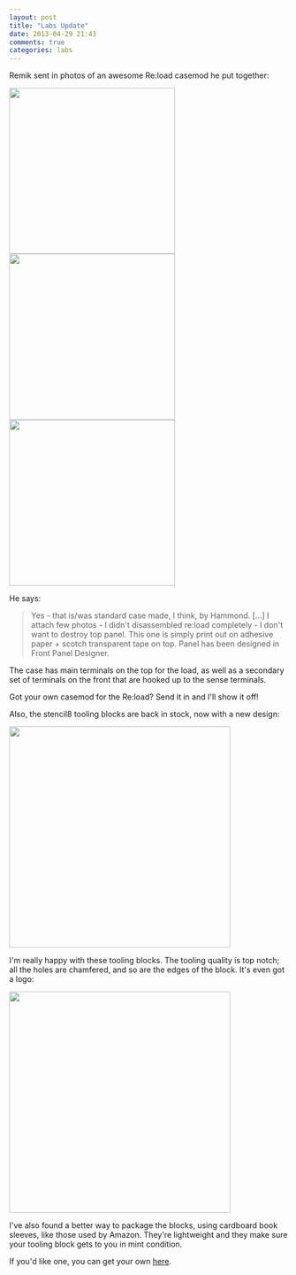 ```yaml
---
layout: post
title: "Labs Update"
date: 2013-04-29 21:43
comments: true
categories: labs
---
```

Remik sent in photos of an awesome Re:load casemod he put together:

<img src="https://lh4.googleusercontent.com/-w44uzHJpJjY/UX7a2toj-1I/AAAAAAAADoQ/qlQLEQE9_Q8/w378-h580/cSAM_4227.JPG" width="300">
<img src="https://lh6.googleusercontent.com/-iv7g-4-rOCY/UX7a_5ZOkGI/AAAAAAAADoo/rM6nNnxeoPQ/w444-h580/cSAM_4233.JPG" width="300">
<img src="https://lh4.googleusercontent.com/-ZvS1AGKDqoM/UX7bHiErgcI/AAAAAAAADo8/JNmyGG9A3w0/w500-h428-p-o/cSAM_4236.JPG" width="300">

He says:

<blockquote>Yes - that is/was standard case made, I think, by Hammond. [...]
I attach few photos - I didn't disassembled re:load completely - I don't want to destroy top panel.
This one is simply print out on adhesive paper + scotch transparent tape on top.
Panel has been designed in Front Panel Designer.</blockquote>

The case has main terminals on the top for the load, as well as a secondary set of terminals on the front that are hooked up to the sense terminals.

Got your own casemod for the Re:load? Send it in and I'll show it off!

Also, the stencil8 tooling blocks are back in stock, now with a new design:

<img src="https://lh4.googleusercontent.com/-pha74dhc9_o/UX7aw9gOM1I/AAAAAAAADoE/agN1qV59kis/w685-h428-p-o/P1010309.JPG" width="400">

I'm really happy with these tooling blocks. The tooling quality is top notch; all the holes are chamfered, and so are the edges of the block. It's even got a logo:

<img src="https://lh5.googleusercontent.com/-omLPh3oF4iQ/UX7au0-Tw8I/AAAAAAAADn8/oYzJ_k_MqBg/w686-h428-p-o/P1010307.JPG" width="400">

I've also found a better way to package the blocks, using cardboard book sleeves, like those used by Amazon. They're lightweight and they make sure your tooling block gets to you in mint condition.

If you'd like one, you can get your own <a href="https://www.tindie.com/products/arachnidlabs/pcb-fixture-block-for-solder-paste-stencilling/">here</a>.
